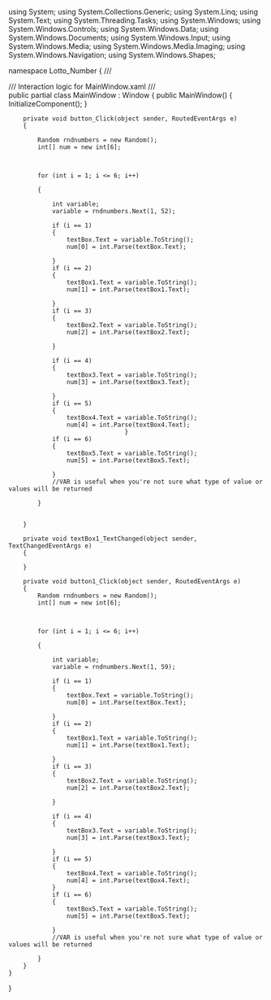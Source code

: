 using System;
using System.Collections.Generic;
using System.Linq;
using System.Text;
using System.Threading.Tasks;
using System.Windows;
using System.Windows.Controls;
using System.Windows.Data;
using System.Windows.Documents;
using System.Windows.Input;
using System.Windows.Media;
using System.Windows.Media.Imaging;
using System.Windows.Navigation;
using System.Windows.Shapes;

namespace Lotto_Number
{
    /// <summary>
    /// Interaction logic for MainWindow.xaml
    /// </summary>
    public partial class MainWindow : Window
    {
        public MainWindow()
        {
            InitializeComponent();
        }

        private void button_Click(object sender, RoutedEventArgs e)
        {
            
            Random rndnumbers = new Random();
            int[] num = new int[6];
            


            for (int i = 1; i <= 6; i++)

            {

                int variable;
                variable = rndnumbers.Next(1, 52);
                
                if (i == 1)
                {
                    textBox.Text = variable.ToString();
                    num[0] = int.Parse(textBox.Text);
                    
                }
                if (i == 2)
                {
                    textBox1.Text = variable.ToString();
                    num[1] = int.Parse(textBox1.Text);
                    
                }
                if (i == 3)
                {
                    textBox2.Text = variable.ToString();
                    num[2] = int.Parse(textBox2.Text);                    
                    
                }
                
                if (i == 4)
                {
                    textBox3.Text = variable.ToString();
                    num[3] = int.Parse(textBox3.Text);
                   
                }
                if (i == 5)
                {
                    textBox4.Text = variable.ToString();
                    num[4] = int.Parse(textBox4.Text);
                                    }
                if (i == 6)
                {
                    textBox5.Text = variable.ToString();
                    num[5] = int.Parse(textBox5.Text);
                    
                }
                //VAR is useful when you're not sure what type of value or values will be returned
                            
            }
            

        }

        private void textBox1_TextChanged(object sender, TextChangedEventArgs e)
        {

        }

        private void button1_Click(object sender, RoutedEventArgs e)
        {
            Random rndnumbers = new Random();
            int[] num = new int[6];



            for (int i = 1; i <= 6; i++)

            {

                int variable;
                variable = rndnumbers.Next(1, 59);

                if (i == 1)
                {
                    textBox.Text = variable.ToString();
                    num[0] = int.Parse(textBox.Text);

                }
                if (i == 2)
                {
                    textBox1.Text = variable.ToString();
                    num[1] = int.Parse(textBox1.Text);

                }
                if (i == 3)
                {
                    textBox2.Text = variable.ToString();
                    num[2] = int.Parse(textBox2.Text);

                }

                if (i == 4)
                {
                    textBox3.Text = variable.ToString();
                    num[3] = int.Parse(textBox3.Text);

                }
                if (i == 5)
                {
                    textBox4.Text = variable.ToString();
                    num[4] = int.Parse(textBox4.Text);
                }
                if (i == 6)
                {
                    textBox5.Text = variable.ToString();
                    num[5] = int.Parse(textBox5.Text);

                }
                //VAR is useful when you're not sure what type of value or values will be returned

            }
        }
    }
}
